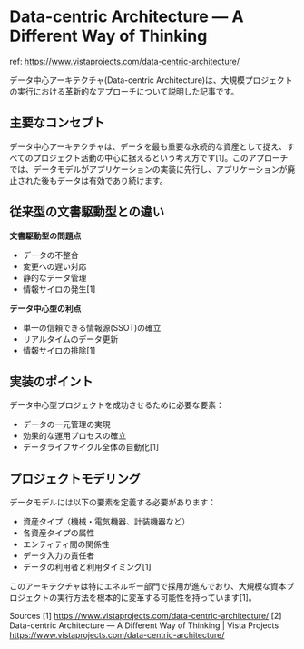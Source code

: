 # Data-centric Architecture — A Different Way of Thinking

ref: <https://www.vistaprojects.com/data-centric-architecture/>

データ中心アーキテクチャ(Data-centric Architecture)は、大規模プロジェクトの実行における革新的なアプローチについて説明した記事です。

## 主要なコンセプト

データ中心アーキテクチャは、データを最も重要な永続的な資産として捉え、すべてのプロジェクト活動の中心に据えるという考え方です[1]。このアプローチでは、データモデルがアプリケーションの実装に先行し、アプリケーションが廃止された後もデータは有効であり続けます。

## 従来型の文書駆動型との違い

**文書駆動型の問題点**

- データの不整合
- 変更への遅い対応
- 静的なデータ管理
- 情報サイロの発生[1]

**データ中心型の利点**

- 単一の信頼できる情報源(SSOT)の確立
- リアルタイムのデータ更新
- 情報サイロの排除[1]

## 実装のポイント

データ中心型プロジェクトを成功させるために必要な要素：

- データの一元管理の実現
- 効果的な運用プロセスの確立
- データライフサイクル全体の自動化[1]

## プロジェクトモデリング

データモデルには以下の要素を定義する必要があります：

- 資産タイプ（機械・電気機器、計装機器など）
- 各資産タイプの属性
- エンティティ間の関係性
- データ入力の責任者
- データの利用者と利用タイミング[1]

このアーキテクチャは特にエネルギー部門で採用が進んでおり、大規模な資本プロジェクトの実行方法を根本的に変革する可能性を持っています[1]。

Sources
[1]  <https://www.vistaprojects.com/data-centric-architecture/>
[2] Data-centric Architecture — A Different Way of Thinking | Vista Projects <https://www.vistaprojects.com/data-centric-architecture/>
